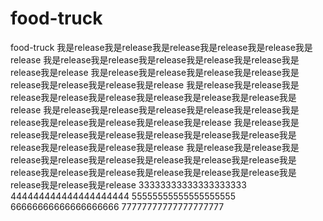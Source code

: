 # food-truck
food-truck
我是release我是release我是release我是release我是release我是release
我是release我是release我是release我是release我是release我是release我是release
我是release我是release我是release我是release我是release我是release我是release我是release
我是release我是release我是release我是release我是release我是release我是release我是release我是release
我是release我是release我是release我是release我是release我是release我是release我是release我是release我是release
我是release我是release我是release我是release我是release我是release我是release我是release我是release我是release我是release
我是release我是release我是release我是release我是release我是release我是release我是release我是release我是release我是release我是release我是release我是release我是release我是release我是release
33333333333333333333
444444444444444444444
55555555555555555555
66666666666666666666
77777777777777777777
